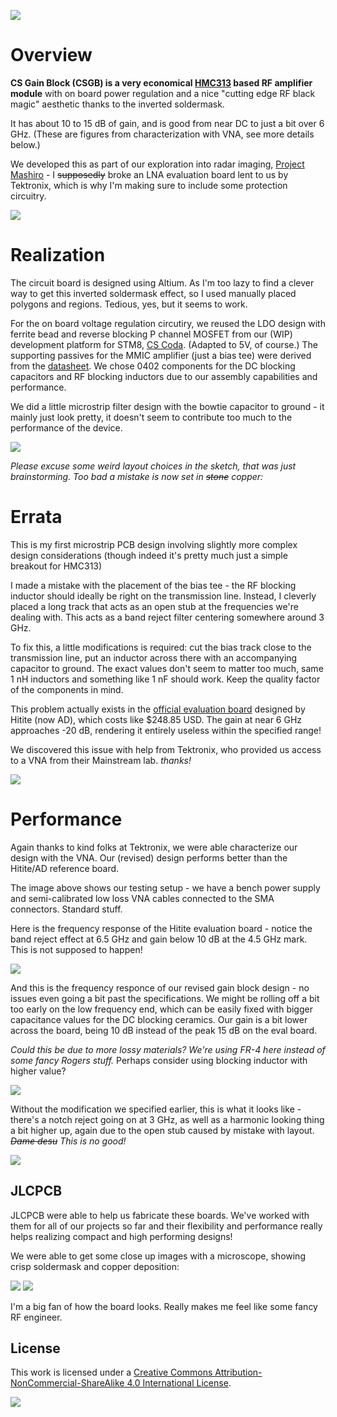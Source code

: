 ![](images/csgb-cover-crop2b1.jpg) 

# Overview 

**CS Gain Block (CSGB) is a very economical [HMC313](https://www.analog.com/en/products/hmc313.html) based RF amplifier module** with on board power regulation and a nice "cutting edge RF black magic" aesthetic thanks to the inverted soldermask. 

It has about 10 to 15 dB of gain, and is good from near DC to just a bit over 6 GHz. (These are figures from characterization with VNA, see more details below.) 

We developed this as part of our exploration into radar imaging, [Project Mashiro](https://github.com/criterionsignalworks/mashiro) - I ~~supposedly~~ broke an LNA evaluation board lent to us by Tektronix, which is why I'm making sure to include some protection circuitry. 

![](images/csgb-side-postmod2-crop2b1.jpg) 

# Realization 

The circuit board is designed using Altium. As I'm too lazy to find a clever way to get this inverted soldermask effect, so I used manually placed polygons and regions. Tedious, yes, but it seems to work. 

For the on board voltage regulation circutiry, we reused the LDO design with ferrite bead and reverse blocking P channel MOSFET from our (WIP) development platform for STM8, [CS Coda](https://csw.cx/assets/projects/coda/coda-7-pre-asy-black.jpg). (Adapted to 5V, of course.) The supporting passives for the MMIC amplifier (just a bias tee) were derived from the [datasheet](https://www.analog.com/media/en/technical-documentation/data-sheets/hmc313.pdf). We chose 0402 components for the DC blocking capacitors and RF blocking inductors due to our assembly capabilities and performance. 

We did a little microstrip filter design with the bowtie capacitor to ground - it mainly just look pretty, it doesn't seem to contribute too much to the performance of the device. 

![](images/csgb-drawing-crop2b1.png) 

*Please excuse some weird layout choices in the sketch, that was just brainstorming. Too bad a mistake is now set in ~~stone~~ copper:*

# Errata 

This is my first microstrip PCB design involving slightly more complex design considerations (though indeed it's pretty much just a simple breakout for HMC313) 

I made a mistake with the placement of the bias tee - the RF blocking inductor should ideally be right on the transmission line. Instead, I cleverly placed a long track that acts as an open stub at the frequencies we're dealing with. This acts as a band reject filter centering somewhere around 3 GHz. 

To fix this, a little modifications is required: cut the bias track close to the transmission line, put an inductor across there with an accompanying capacitor to ground. The exact values don't seem to matter too much, same 1 nH inductors and something like 1 nF should work. Keep the quality factor of the components in mind. 

This problem actually exists in the [official evaluation board](https://www.analog.com/en/design-center/evaluation-hardware-and-software/evaluation-boards-kits/eval-hmc313.html) designed by Hitite (now AD), which costs like $248.85 USD. The gain at near 6 GHz approaches -20 dB, rendering it entirely useless within the specified range! 

We discovered this issue with help from Tektronix, who provided us access to a VNA from their Mainstream lab. *thanks!* 

![](images/csgb-dut-postmod-crop2b1.jpg) 

# Performance 

Again thanks to kind folks at Tektronix, we were able characterize our design with the VNA. Our (revised) design performs better than the Hitite/AD reference board. 

The image above shows our testing setup - we have a bench power supply and semi-calibrated low loss VNA cables connected to the SMA connectors. Standard stuff. 

Here is the frequency response of the Hitite evaluation board - notice the band reject effect at 6.5 GHz and gain below 10 dB at the 4.5 GHz mark. This is not supposed to happen! 

![](images/csgb-vna-eval-crop2b1.jpg) 

And this is the frequency responce of our revised gain block design - no issues even going a bit past the specifications. We might be rolling off a bit too early on the low frequency end, which can be easily fixed with bigger capacitance values for the DC blocking ceramics. Our gain is a bit lower across the board, being 10 dB instead of the peak 15 dB on the eval board. 

*Could this be due to more lossy materials? We're using FR-4 here instead of some fancy Rogers stuff.* Perhaps consider using blocking inductor with higher value? 

![](images/csgb-vna-postmod-close-crop2b1.jpg) 

Without the modification we specified earlier, this is what it looks like - there's a notch reject going on at 3 GHz, as well as a harmonic looking thing a bit higher up, again due to the open stub caused by mistake with layout. *~~Dame desu~~ This is no good!* 

![](images/csgb-vna-premod-prespective-crop2b1.jpg) 

## JLCPCB 

JLCPCB were able to help us fabricate these boards. We've worked with them for all of our projects so far and their flexibility and performance really helps realizing compact and high performing designs! 

We were able to get some close up images with a microscope, showing crisp soldermask and copper deposition: 

![](images/csgb-ms-connector-crop2b1.jpg) 
![](images/csgb-ms-microstrip-crop2b1.jpg) 

I'm a big fan of how the board looks. Really makes me feel like some fancy RF engineer. 

## License 

This work is licensed under a [Creative Commons Attribution-NonCommercial-ShareAlike 4.0 International License][cc-by-nc-sa]. 

![](images/csgb-tekmod-reverse-crop2b1.jpg) 

[cc-by-nc-sa]: http://creativecommons.org/licenses/by-nc-sa/4.0/ 
